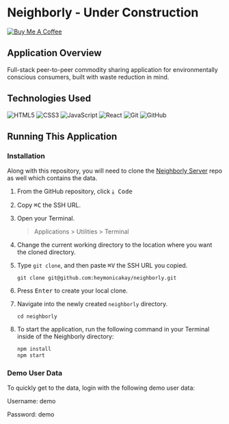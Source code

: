 # Neighborly - Under Construction

<a href="https://www.buymeacoffee.com/heymonicakay" target="_blank"><img src="https://www.buymeacoffee.com/assets/img/custom_images/green_img.png" alt="Buy Me A Coffee" style="height: auto !important;width: auto !important;" /></a>

## Application Overview

Full-stack peer-to-peer commodity sharing application for environmentally conscious consumers, built with waste reduction in mind.

## Technologies Used
![HTML5](https://img.shields.io/badge/html5%20-%23E34F26.svg?&style=for-the-badge&logo=html5&logoColor=white)
![CSS3](https://img.shields.io/badge/css3%20-%231572B6.svg?&style=for-the-badge&logo=css3&logoColor=white)
![JavaScript](https://img.shields.io/badge/javascript%20-%23323330.svg?&style=for-the-badge&logo=javascript&logoColor=%23F7DF1E)
![React](https://img.shields.io/badge/react%20-%2320232a.svg?&style=for-the-badge&logo=react&logoColor=%2361DAFB)
![Git](https://img.shields.io/badge/git%20-%23F05033.svg?&style=for-the-badge&logo=git&logoColor=white)
![GitHub](https://img.shields.io/badge/github%20-%23121011.svg?&style=for-the-badge&logo=github&logoColor=white)

## Running This Application

### Installation
Along with this repository, you will need to clone the [Neighborly Server](https://github.com/heymonicakay/neighborlyserver) repo as well which contains the data.

1. From the GitHub repository, click <kbd>&#x2913; Code</kbd>
2. Copy <kbd>⌘C</kbd> the SSH URL.
3. Open your Terminal.
    > Applications > Utilities > Terminal

4. Change the current working directory to the location where you want the cloned directory.
5. Type `git clone`, and then paste <kbd>⌘V</kbd> the SSH URL you copied.
    ```
    git clone git@github.com:heymonicakay/neighborly.git
    ```
6. Press <kbd>Enter</kbd> to create your local clone.
7. Navigate into the newly created `neighborly` directory.
    ```
    cd neighborly
    ```
8. To start the application, run the following command in your Terminal inside of the Neighborly directory:
    ```bash
    npm install
    npm start
    ```

### Demo User Data

To quickly get to the data, login with the following demo user data:

Username: demo

Password: demo